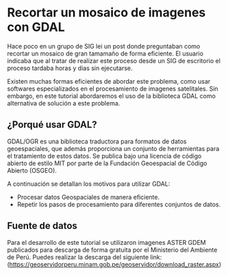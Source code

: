 # Recortar un mosaico de imagenes con GDAL

Hace poco en un grupo de SIG lei un post donde preguntaban como recortar un mosaico de gran tamamaño de forma eficiente. El usuario indicaba que al tratar de realizar este proceso desde un SIG de escritorio el proceso tardaba horas y dias sin ejecutarse.

Existen muchas formas eficientes de abordar este problema, como usar softwares especializados en el procesamiento de imagenes satelitales. Sin embargo, en este tutorial abordaremos el uso de la biblioteca GDAL como alternativa de solución a este problema.

## ¿Porqué usar GDAL?

GDAL/OGR es una biblioteca traductora para formatos de datos geoespaciales, que además proporciona un conjunto de herramientas para el tratamiento de estos datos. Se publica bajo una licencia de código abierto de estilo MIT por parte de la Fundación Geoespacial de Código Abierto (OSGEO).

A continuación se detallan los motivos para utilizar GDAL:

* Procesar datos Geospaciales de manera eficiente.
* Repetir los pasos de procesamiento para diferentes conjuntos de datos.

## Fuente de datos

Para el desarrollo de este tutorial se utilizaron imagenes ASTER GDEM publicados para descarga de forma gratuita por el Ministerio del Ambiente de Perú. Puedes realizar la descarga del siguiente link: (https://geoservidorperu.minam.gob.pe/geoservidor/download_raster.aspx)
